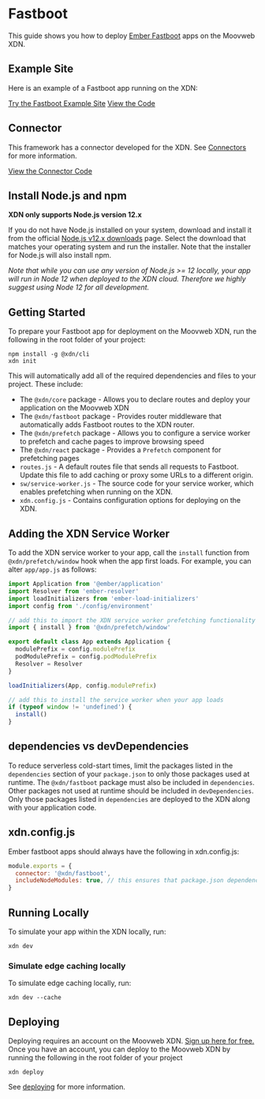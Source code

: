 # Fastboot

This guide shows you how to deploy [Ember Fastboot](https://ember-fastboot.com/) apps on the Moovweb XDN.

## Example Site

Here is an example of a Fastboot app running on the XDN:

[Try the Fastboot Example Site](https://moovweb-docs-xdn-fastboot-example-default.moovweb-edge.io?button)
[View the Code](https://github.com/moovweb-docs/xdn-examples/tree/main/xdn-fastboot-example?button)

## Connector

This framework has a connector developed for the XDN. See [Connectors](connectors) for more information.

[View the Connector Code](https://github.com/moovweb-docs/xdn-connectors/tree/main/xdn-fastboot-connector?button)

## Install Node.js and npm

**XDN only supports Node.js version 12.x**

If you do not have Node.js installed on your system, download and install it from the official [Node.js v12.x downloads](https://nodejs.org/dist/latest-v12.x/) page. Select the download that matches your operating system and run the installer. Note that the installer for Node.js will also install npm.

_Note that while you can use any version of Node.js >= 12 locally, your app will run in Node 12 when deployed to the XDN cloud. Therefore we highly suggest using Node 12 for all development._

## Getting Started

To prepare your Fastboot app for deployment on the Moovweb XDN, run the following in the root folder of your project:

```
npm install -g @xdn/cli
xdn init
```

This will automatically add all of the required dependencies and files to your project. These include:

- The `@xdn/core` package - Allows you to declare routes and deploy your application on the Moovweb XDN
- The `@xdn/fastboot` package - Provides router middleware that automatically adds Fastboot routes to the XDN router.
- The `@xdn/prefetch` package - Allows you to configure a service worker to prefetch and cache pages to improve browsing speed
- The `@xdn/react` package - Provides a `Prefetch` component for prefetching pages
- `routes.js` - A default routes file that sends all requests to Fastboot. Update this file to add caching or proxy some URLs to a different origin.
- `sw/service-worker.js` - The source code for your service worker, which enables prefetching when running on the XDN.
- `xdn.config.js` - Contains configuration options for deploying on the XDN.

## Adding the XDN Service Worker

To add the XDN service worker to your app, call the `install` function from `@xdn/prefetch/window` hook when the app first loads. For example, you can alter
`app/app.js` as follows:

```js
import Application from '@ember/application'
import Resolver from 'ember-resolver'
import loadInitializers from 'ember-load-initializers'
import config from './config/environment'

// add this to import the XDN service worker prefetching functionality
import { install } from '@xdn/prefetch/window'

export default class App extends Application {
  modulePrefix = config.modulePrefix
  podModulePrefix = config.podModulePrefix
  Resolver = Resolver
}

loadInitializers(App, config.modulePrefix)

// add this to install the service worker when your app loads
if (typeof window != 'undefined') {
  install()
}
```

## dependencies vs devDependencies

To reduce serverless cold-start times, limit the packages listed in the `dependencies` section of your `package.json` to only those packages used at runtime. The `@xdn/fastboot` package must also be included in `dependencies`. Other packages not used at runtime should be included in `devDependencies`. Only those packages listed in `dependencies` are deployed to the XDN along with your application code.

## xdn.config.js

Ember fastboot apps should always have the following in xdn.config.js:

```js
module.exports = {
  connector: '@xdn/fastboot',
  includeNodeModules: true, // this ensures that package.json dependencies are uploaded to the cloud
}
```

## Running Locally

To simulate your app within the XDN locally, run:

```
xdn dev
```

### Simulate edge caching locally

To simulate edge caching locally, run:

```
xdn dev --cache
```

## Deploying

Deploying requires an account on the Moovweb XDN. [Sign up here for free.](https://moovweb.app/signup) Once you have an account, you can deploy to the Moovweb XDN by running the following in the root folder of your project

```
xdn deploy
```

See [deploying](deploying) for more information.

